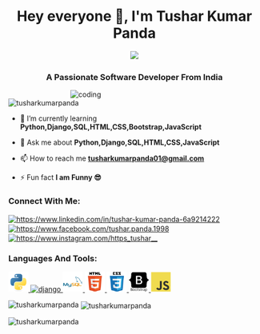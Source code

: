 
<h1 align="center">Hey everyone 👋, I'm Tushar Kumar Panda</h1>
<div align="center"><img src="https://github.com/tusharkumarpanda/tusharkumarpanda/main/image.png"></div>
<h3 align="center">A Passionate Software Developer From India</h3>

<img align="right" alt="coding" width="380"  src="https://cdn.dribbble.com/users/1162077/screenshots/3848914/programmer.gif">

<p align="left"> <img src="https://komarev.com/ghpvc/?username=tusharkumarpanda&label=Profile%20views&color=0e75b6&style=flat" alt="tusharkumarpanda" /> </p>

- 🌱 I’m currently learning **Python,Django,SQL,HTML,CSS,Bootstrap,JavaScript**

- 💬 Ask me about **Python,Django,SQL,HTML,CSS,JavaScript**

- 📫 How to reach me **tusharkumarpanda01@gmail.com**

- ⚡ Fun fact **I am Funny 😎**

<h3 align="left">Connect With Me:</h3>
<p align="left">
<a href="https://linkedin.com/in/https://www.linkedin.com/in/tushar-kumar-panda-6a9214222" target="blank"><img align="center" src="https://raw.githubusercontent.com/rahuldkjain/github-profile-readme-generator/master/src/images/icons/Social/linked-in-alt.svg" alt="https://www.linkedin.com/in/tushar-kumar-panda-6a9214222" height="30" width="40" /></a>
<a href="https://fb.com/https://www.facebook.com/tushar.panda.1998" target="blank"><img align="center" src="https://raw.githubusercontent.com/rahuldkjain/github-profile-readme-generator/master/src/images/icons/Social/facebook.svg" alt="https://www.facebook.com/tushar.panda.1998" height="30" width="40" /></a>
<a href="https://instagram.com/https://www.instagram.com/https_tushar__" target="blank"><img align="center" src="https://raw.githubusercontent.com/rahuldkjain/github-profile-readme-generator/master/src/images/icons/Social/instagram.svg" alt="https://www.instagram.com/https_tushar__" height="30" width="40" /></a>
</p>


<h3 align="left">Languages And Tools:</h3>
<p align="left"> <a href="https://www.python.org" target="_blank" rel="noreferrer"> <img src="https://raw.githubusercontent.com/devicons/devicon/master/icons/python/python-original.svg" alt="python" width="40" height="40"/> </a> <a href="https://www.djangoproject.com/" target="_blank" rel="noreferrer"> <img src="https://cdn.worldvectorlogo.com/logos/django.svg" alt="django" width="40" height="40"/> </a> <a href="https://www.mysql.com/" target="_blank" rel="noreferrer"> <img src="https://raw.githubusercontent.com/devicons/devicon/master/icons/mysql/mysql-original-wordmark.svg" alt="mysql" width="40" height="40"/> </a> <a href="https://www.w3.org/html/" target="_blank" rel="noreferrer"> <img src="https://raw.githubusercontent.com/devicons/devicon/master/icons/html5/html5-original-wordmark.svg" alt="html5" width="40" height="40"/> </a> <a href="https://www.w3schools.com/css/" target="_blank" rel="noreferrer"> <img src="https://raw.githubusercontent.com/devicons/devicon/master/icons/css3/css3-original-wordmark.svg" alt="css3" width="40" height="40"/> </a> <a href="https://getbootstrap.com" target="_blank" rel="noreferrer"> <img src="https://raw.githubusercontent.com/devicons/devicon/master/icons/bootstrap/bootstrap-plain-wordmark.svg" alt="bootstrap" width="40" height="40"/> </a> <a href="https://developer.mozilla.org/en-US/docs/Web/JavaScript" target="_blank" rel="noreferrer"> <img src="https://raw.githubusercontent.com/devicons/devicon/master/icons/javascript/javascript-original.svg" alt="javascript" width="40" height="40"/> </a> </p>

<p><img align="left" src="https://github-readme-stats.vercel.app/api/top-langs?username=tusharkumarpanda&show_icons=true&locale=en&layout=compact" alt="tusharkumarpanda" /></p>

<p>&nbsp;<img align="center" src="https://github-readme-stats.vercel.app/api?username=tusharkumarpanda&show_icons=true&locale=en" alt="tusharkumarpanda" /></p>

<p><img align="center" src="https://github-readme-streak-stats.herokuapp.com/?user=tusharkumarpanda&" alt="tusharkumarpanda" /></p>
